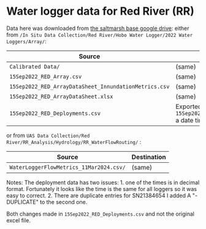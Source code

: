# Water logger data for Red River (RR) 

Data here was downloaded from [the saltmarsh base google drive](https://drive.google.com/drive/u/1/folders/0B6-MI-dco6FLWkZmTDZ4MFhRU1k?resourcekey=0-_2Lxs4-PAHR-Z83GFK9kwA):
either from
`/In Situ Data Collection/Red River/Hobo Water Logger/2022 Water Loggers/Array/`:
    
| Source                                     |Destination | 
|--------------------------------------------|----------------------------------------------|
|`Calibrated Data/` |  (same)  |
|`15Sep2022_RED_Array.csv`  | (same)
|`15Sep2022_RED_ArrayDataSheet_InnundationMetrics.csv` | (same)   |
| `15Sep2022_RED_ArrayDataSheet.xlsx` | (same) |
| `15Sep2022_RED_Deployments.csv` | Exported from first sheet of `15Sep2022_RED_ArrayDataSheet.xlsx`  a date time was fixed in the export|



or from
`UAS Data Collection/Red River/RR_Analysis/Hydrology/RR_WaterFlowRouting/` :

| Source                                     |Destination | 
|--------------------------------------------|----------------------------------------------|
|`WaterLoggerFlowMetrics_11Mar2024.csv/` |  (same)  |


Notes:
The deployment data has two issues:
    1. one of the times is in decimal format. Fortunately it looks like the time is the same for all
    loggers so it was easy to correct.
    2. There are duplicate entries for SN21384654  I added A "-DUPLICATE" to the second one.

Both changes made in `15Sep2022_RED_Deployments.csv` and not the original excel file.